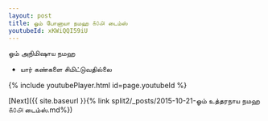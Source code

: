 ```yaml
---
layout: post
title: ஓம் போனாயா நமஹ ௧௦௮ டைம்ஸ்
youtubeId: xKWiQQI59iU
---
```

 
 
 ஓம் அநிமிஷாய நமஹ  
 
 -  யார் கண்களை சிமிட்டுவதில்லை 
 
  
 
  
 
 
 
 
 
 


{% include youtubePlayer.html id=page.youtubeId %}
 
[Next]({{ site.baseurl }}{% link  split2/_posts/2015-10-21-ஓம் உத்தரநாய நமஹ ௧௦௮ டைம்ஸ்.md%})
 
